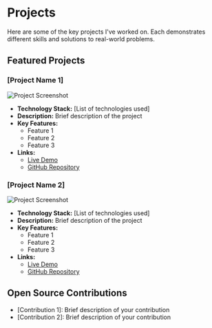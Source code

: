 # Projects

Here are some of the key projects I've worked on. Each demonstrates different skills and solutions to real-world problems.

## Featured Projects

### [Project Name 1]
![Project Screenshot](path/to/screenshot.png)

- **Technology Stack:** [List of technologies used]
- **Description:** Brief description of the project
- **Key Features:**
  - Feature 1
  - Feature 2
  - Feature 3
- **Links:** 
  - [Live Demo](link-to-demo)
  - [GitHub Repository](link-to-repo)

### [Project Name 2]
![Project Screenshot](path/to/screenshot.png)

- **Technology Stack:** [List of technologies used]
- **Description:** Brief description of the project
- **Key Features:**
  - Feature 1
  - Feature 2
  - Feature 3
- **Links:** 
  - [Live Demo](link-to-demo)
  - [GitHub Repository](link-to-repo)

## Open Source Contributions

- [Contribution 1]: Brief description of your contribution
- [Contribution 2]: Brief description of your contribution 